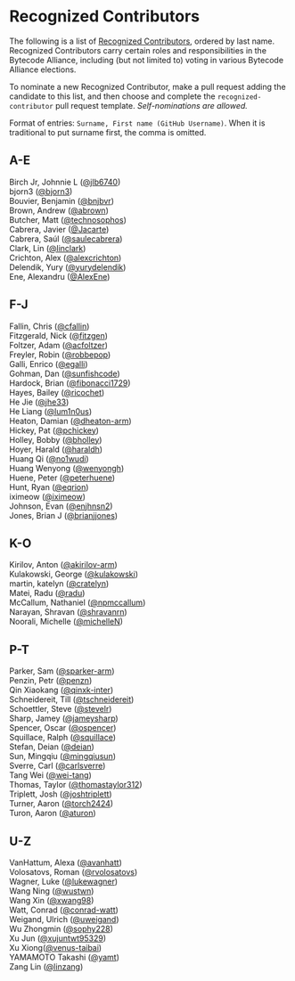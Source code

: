 # Recognized Contributors

The following is a list of [Recognized Contributors](https://github.com/technosophos/governance/blob/main/TSC/charter.md#recognized-contributors), ordered by last name. Recognized Contributors carry certain roles and responsibilities in the Bytecode Alliance, including (but not limited to) voting in various Bytecode Alliance elections.

To nominate a new Recognized Contributor, make a pull request adding the candidate to this list, and then choose and complete the `recognized-contributor` pull request template. _Self-nominations are allowed._

Format of entries: `Surname, First name (GitHub Username)`. When it is traditional to put surname first, the comma is omitted.

## A-E

Birch Jr, Johnnie L ([@jlb6740](https://github.com/jlb6740))  
bjorn3 ([@bjorn3](https://github.com/bjorn3))  
Bouvier, Benjamin ([@bnjbvr](https://github.com/bnjbvr))  
Brown, Andrew ([@abrown](https://github.com/abrown))  
Butcher, Matt ([@technosophos](https://github.com/technosophos))  
Cabrera, Javier ([@Jacarte](https://github.com/Jacarte))  
Cabrera, Saúl ([@saulecabrera](https://github.com/saulecabrera))  
Clark, Lin ([@linclark](https://github.com/linclark))  
Crichton, Alex ([@alexcrichton](https://github.com/alexcrichton))  
Delendik, Yury ([@yurydelendik](https://github.com/yurydelendik))  
Ene, Alexandru ([@AlexEne](https://github.com/AlexEne))  

## F-J

Fallin, Chris ([@cfallin](https://github.com/cfallin))  
Fitzgerald, Nick ([@fitzgen](https://github.com/fitzgen))  
Foltzer, Adam ([@acfoltzer](https://github.com/acfoltzer))  
Freyler, Robin ([@robbepop](https://github.com/robbepop))  
Galli, Enrico ([@egalli](https://github.com/egalli))  
Gohman, Dan ([@sunfishcode](https://github.com/sunfishcode))  
Hardock, Brian ([@fibonacci1729](https://github.com/fibonacci1729))  
Hayes, Bailey ([@ricochet](https://github.com/ricochet))  
He Jie ([@jhe33](https://github.com/jhe33))  
He Liang ([@lum1n0us](https://github.com/lum1n0us))  
Heaton, Damian ([@dheaton-arm](https://github.com/dheaton-arm))  
Hickey, Pat ([@pchickey](https://github.com/pchickey))  
Holley, Bobby ([@bholley](https://github.com/bholley))  
Hoyer, Harald ([@haraldh](https://github.com/haraldh))  
Huang Qi ([@no1wudi](https://github.com/no1wudi))  
Huang Wenyong ([@wenyongh](https://github.com/wenyongh))  
Huene, Peter ([@peterhuene](https://github.com/peterhuene))  
Hunt, Ryan ([@eqrion](https://github.com/eqrion))  
iximeow ([@iximeow](https://github.com/iximeow))  
Johnson, Evan ([@enjhnsn2](https://github.com/enjhnsn2))  
Jones, Brian J ([@brianjjones](https://github.com/brianjjones))  

## K-O

Kirilov, Anton ([@akirilov-arm](https://github.com/akirilov-arm))  
Kulakowski, George ([@kulakowski](https://github.com/kulakowski-wasm))  
martin, katelyn ([@cratelyn](https://github.com/cratelyn))  
Matei, Radu ([@radu](https://github.com/radu-matei))  
McCallum, Nathaniel ([@npmccallum](https://github.com/npmccallum))  
Narayan, Shravan ([@shravanrn](https://github.com/shravanrn))  
Noorali, Michelle ([@michelleN](https://github.com/michelleN))  

## P-T

Parker, Sam ([@sparker-arm](https://github.com/sparker-arm))  
Penzin, Petr ([@penzn](https://github.com/penzn))  
Qin Xiaokang ([@qinxk-inter](https://github.com/qinxk-inter))  
Schneidereit, Till ([@tschneidereit](https://github.com/tschneidereit))  
Schoettler, Steve ([@stevelr](https://github.com/stevelr))  
Sharp, Jamey ([@jameysharp](https://github.com/jameysharp))  
Spencer, Oscar ([@ospencer](https://github.com/ospencer))  
Squillace, Ralph ([@squillace](https://github.com/squillace))  
Stefan, Deian ([@deian](https://github.com/deian))  
Sun, Mingqiu ([@mingqiusun](https://github.com/mingqiusun))  
Sverre, Carl ([@carlsverre](https://github.com/carlsverre))  
Tang Wei ([@wei-tang](https://github.com/wei-tang))  
Thomas, Taylor ([@thomastaylor312](https://github.com/thomastaylor312))  
Triplett, Josh ([@joshtriplett](https://github.com/joshtriplett))  
Turner, Aaron ([@torch2424](https://github.com/torch2424))  
Turon, Aaron ([@aturon](https://github.com/aturon))  

## U-Z

VanHattum, Alexa ([@avanhatt](https://github.com/avanhatt))  
Volosatovs, Roman ([@rvolosatovs](https://github.com/rvolosatovs))  
Wagner, Luke ([@lukewagner](https://github.com/lukewagner))  
Wang Ning ([@wustwn](https://github.com/wustwn))  
Wang Xin ([@xwang98](https://github.com/xwang98))  
Watt, Conrad ([@conrad-watt](https://github.com/conrad-watt))  
Weigand, Ulrich ([@uweigand](https://github.com/uweigand))  
Wu Zhongmin ([@sophy228](https://github.com/sophy228))  
Xu Jun ([@xujuntwt95329](https://github.com/xujuntwt95329))  
Xu Xiong([@venus-taibai](https://github.com/venus-taibai))  
YAMAMOTO Takashi ([@yamt](https://github.com/yamt))  
Zang Lin ([@linzang](https://github.com/linzang))  
